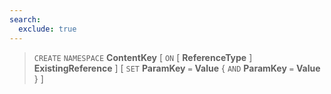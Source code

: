 ```yaml
---
search:
  exclude: true
---
```

<!--start-->

> `CREATE` `NAMESPACE` **ContentKey**
  \[ `ON`
      \[ **ReferenceType** \]
      **ExistingReference** \]
  \[ `SET` **ParamKey** `=` **Value**
      \{ `AND` **ParamKey** `=` **Value** \}
      \]
  
